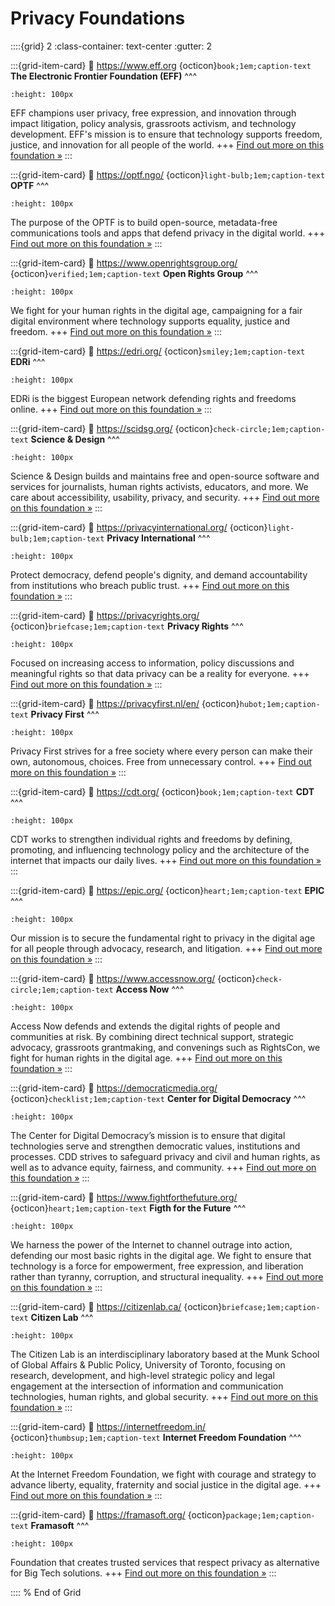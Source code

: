 # Privacy Foundations 

::::{grid} 2
:class-container: text-center
:gutter: 2

:::{grid-item-card}
:link: https://www.eff.org 
{octicon}`book;1em;caption-text` **The Electronic Frontier Foundation (EFF)**
^^^
```{image} https://www.eff.org/files/2018/06/14/eff_monogram-primary-red.png 
:height: 100px
```
EFF champions user privacy, free expression, and innovation through impact litigation, policy analysis, grassroots activism, and technology development. EFF's mission is to ensure that technology supports freedom, justice, and innovation for all people of the world.
+++
[Find out more on this foundation »](https://www.eff.org)
:::


:::{grid-item-card}
:link: https://optf.ngo/ 
{octicon}`light-bulb;1em;caption-text` **OPTF**
^^^
```{image} https://optf.ngo/_next/image?url=%2Fassets%2Fimages%2Fprojects-hero2-image.png&w=640&q=75 
:height: 100px
```
The purpose of the OPTF is to build open-source, metadata-free communications tools and apps that defend privacy in the digital world.
+++
[Find out more on this foundation »](https://optf.ngo/)
:::


:::{grid-item-card}
:link: https://www.openrightsgroup.org/ 
{octicon}`verified;1em;caption-text` **Open Rights Group**
^^^
```{image} https://www.openrightsgroup.org/app/themes/outlandish/assets/img/logo-black.svg 
:height: 100px
```
We fight for your human rights in the digital age, campaigning for a fair digital environment where technology supports equality, justice and freedom. 
+++
[Find out more on this foundation »](https://www.openrightsgroup.org/)
:::


:::{grid-item-card}
:link: https://edri.org/ 
{octicon}`smiley;1em;caption-text` **EDRi**
^^^
```{image} https://edri.org/wp-content/uploads/2023/01/Who-we-are-522x286.png 
:height: 100px
```
EDRi is the biggest European network defending rights and freedoms online.
+++
[Find out more on this foundation »](https://edri.org/)
:::


:::{grid-item-card}
:link: https://scidsg.org/ 
{octicon}`check-circle;1em;caption-text` **Science & Design**
^^^
```{image} https://scidsg.org/images/pirelay/cover.png 
:height: 100px
```
Science & Design builds and maintains free and open-source software and services for journalists, human rights activists, educators, and more. We care about accessibility, usability, privacy, and security.
+++
[Find out more on this foundation »](https://scidsg.org/)
:::


:::{grid-item-card}
:link: https://privacyinternational.org/ 
{octicon}`light-bulb;1em;caption-text` **Privacy International**
^^^
```{image} https://privacyinternational.org/themes/custom/privacy_international_2020/images/logos/logo-1.png 
:height: 100px
```
Protect democracy, defend people's dignity, and demand accountability from institutions who breach public trust. 
+++
[Find out more on this foundation »](https://privacyinternational.org/)
:::


:::{grid-item-card}
:link: https://privacyrights.org/ 
{octicon}`briefcase;1em;caption-text` **Privacy Rights**
^^^
```{image} https://privacyrights.org/themes/custom/prc_theme/logo.png 
:height: 100px
```
Focused on increasing access to information, policy discussions and meaningful rights so that data privacy can be a reality for everyone.
+++
[Find out more on this foundation »](https://privacyrights.org/)
:::


:::{grid-item-card}
:link: https://privacyfirst.nl/en/ 
{octicon}`hubot;1em;caption-text` **Privacy First**
^^^
```{image} https://privacyfirst.nl/wp-content/uploads/Bij-Voorbaat-Verdacht2-300x183.jpg 
:height: 100px
```
Privacy First strives for a free society where every person can make their own, autonomous, choices. Free from unnecessary control. 
+++
[Find out more on this foundation »](https://privacyfirst.nl/en/)
:::


:::{grid-item-card}
:link: https://cdt.org/ 
{octicon}`book;1em;caption-text` **CDT**
^^^
```{image} https://cdt.org/wp-content/uploads/2020/03/2020-03-10-CDT-default-image-BLUE-1024x572.png 
:height: 100px
```
CDT works to strengthen individual rights and freedoms by defining, promoting, and influencing technology policy and the architecture of the internet that impacts our daily lives.
+++
[Find out more on this foundation »](https://cdt.org/)
:::


:::{grid-item-card}
:link: https://epic.org/ 
{octicon}`heart;1em;caption-text` **EPIC**
^^^
```{image} https://epic.org/wp-content/uploads/fly-images/20885/digital-library-1080x1080-c.png 
:height: 100px
```
Our mission is to secure the fundamental right to privacy in the digital age for all people through advocacy, research, and litigation.
+++
[Find out more on this foundation »](https://epic.org/)
:::


:::{grid-item-card}
:link: https://www.accessnow.org/ 
{octicon}`check-circle;1em;caption-text` **Access Now**
^^^
```{image} https://www.accessnow.org/wp-content/uploads/2024/02/Meta-censor-Palestinian-voices-post-header.jpg 
:height: 100px
```
Access Now defends and extends the digital rights of people and communities at risk. By combining direct technical support, strategic advocacy, grassroots grantmaking, and convenings such as RightsCon, we fight for human rights in the digital age.
+++
[Find out more on this foundation »](https://www.accessnow.org/)
:::


:::{grid-item-card}
:link: https://democraticmedia.org/ 
{octicon}`checklist;1em;caption-text` **Center for Digital Democracy**
^^^
```{image} https://democraticmedia.org/img/asset/YXNzZXRzLzg3NjkwNGIzLWQ2OGMtNDU5Yi05MjM1LWQ4ZGZlNmY4Y2RmMS5wbmc=?s=c21c42a6a879a7530accd421ba7aa889 
:height: 100px
```
The Center for Digital Democracy’s mission is to ensure that digital technologies serve and strengthen democratic values, institutions and processes. CDD strives to safeguard privacy and civil and human rights, as well as to advance equity, fairness, and community. 
+++
[Find out more on this foundation »](https://democraticmedia.org/)
:::


:::{grid-item-card}
:link: https://www.fightforthefuture.org/ 
{octicon}`heart;1em;caption-text` **Figth for the Future**
^^^
```{image} https://www.fightforthefuture.org/wp-content/uploads/2024/01/attVb4Ne11g37MHMV_large.jpg 
:height: 100px
```
We harness the power of the Internet to channel outrage into action, defending our most basic rights in the digital age. We fight to ensure that technology is a force for empowerment, free expression, and liberation rather than tyranny, corruption, and structural inequality. 
+++
[Find out more on this foundation »](https://www.fightforthefuture.org/)
:::


:::{grid-item-card}
:link: https://citizenlab.ca/ 
{octicon}`briefcase;1em;caption-text` **Citizen Lab**
^^^
```{image} https://citizenlab.ca/wp-content/themes/citizenlab-wp-theme/library/images/CL-logo-3-headed.png 
:height: 100px
```
The Citizen Lab is an interdisciplinary laboratory based at the Munk School of Global Affairs & Public Policy, University of Toronto, focusing on research, development, and high-level strategic policy and legal engagement at the intersection of information and communication technologies, human rights, and global security.
+++
[Find out more on this foundation »](https://citizenlab.ca/)
:::


:::{grid-item-card}
:link: https://internetfreedom.in/ 
{octicon}`thumbsup;1em;caption-text` **Internet Freedom Foundation**
^^^
```{image} https://static.internetfreedom.in/content/images/2024/05/HW.jpeg 
:height: 100px
```
At the Internet Freedom Foundation, we fight with courage and strategy to advance liberty, equality, fraternity and social justice in the digital age.
+++
[Find out more on this foundation »](https://internetfreedom.in/)
:::


:::{grid-item-card}
:link: https://framasoft.org/ 
{octicon}`package;1em;caption-text` **Framasoft**
^^^
```{image} https://framasoft.org/public/img/gattino-galileo.png 
:height: 100px
```
Foundation that creates trusted services that respect privacy as alternative for Big Tech solutions.
+++
[Find out more on this foundation »](https://framasoft.org/)
:::


:::: 
 % End of Grid 
